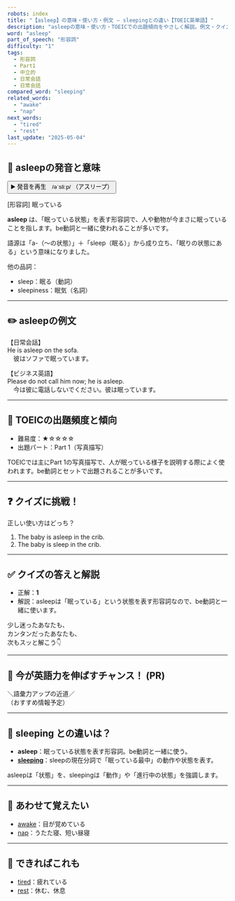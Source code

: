 ```yaml
---
robots: index
title: "【asleep】の意味・使い方・例文 ― sleepingとの違い【TOEIC英単語】"
description: "asleepの意味・使い方・TOEICでの出題傾向をやさしく解説。例文・クイズ付きでsleepingとの違いもわかりやすく学べます。"
word: "asleep"
part_of_speech: "形容詞"
difficulty: "1"
tags:
  - 形容詞
  - Part1
  - 中立的
  - 日常会話
  - 日常会話
compared_word: "sleeping"
related_words:
  - "awake"
  - "nap"
next_words:
  - "tired"
  - "rest"
last_update: "2025-05-04"
---
```


## 🔰 asleepの発音と意味

<button class="play-audio" onclick="playTTS('asleep')">
  <span class="play-audio-main">
    ▶️ 発音を再生　/əˈsliːp/
  </span>
  <span class="play-audio-sub">
    （アスリープ）
  </span>
</button>

[形容詞] 眠っている

**asleep** は、「眠っている状態」を表す形容詞で、人や動物が今まさに眠っていることを指します。be動詞と一緒に使われることが多いです。

語源は「a-（～の状態）」＋「sleep（眠る）」から成り立ち、「眠りの状態にある」という意味になりました。

他の品詞：  
- sleep：眠る（動詞）
- sleepiness：眠気（名詞）

---

## ✏️ asleepの例文

【日常会話】  
He is asleep on the sofa.  
　彼はソファで眠っています。

【ビジネス英語】  
Please do not call him now; he is asleep.  
　今は彼に電話しないでください。彼は眠っています。

---

## 🎯 TOEICの出題頻度と傾向

- 難易度：★☆☆☆☆
- 出題パート：Part 1（写真描写）

TOEICでは主にPart 1の写真描写で、人が眠っている様子を説明する際によく使われます。be動詞とセットで出題されることが多いです。

---

## ❓ クイズに挑戦！

正しい使い方はどっち？

1. The baby is asleep in the crib.  
2. The baby is sleep in the crib.

---

## ✅ クイズの答えと解説

- 正解：**1**
- 解説：asleepは「眠っている」という状態を表す形容詞なので、be動詞と一緒に使います。

少し迷ったあなたも、  
カンタンだったあなたも、  
次もスッと解こう👇️

---

## 🚀 今が英語力を伸ばすチャンス！ (PR)

<div class="info-center">
＼語彙力アップの近道／<br>  
（おすすめ情報予定）
</div>

---

## 🤔  sleeping との違いは？

- **asleep**：眠っている状態を表す形容詞。be動詞と一緒に使う。
- **[sleeping](/sleeping)**：sleepの現在分詞で「眠っている最中」の動作や状態を表す。

asleepは「状態」を、sleepingは「動作」や「進行中の状態」を強調します。

---

## 🧩 あわせて覚えたい

- [awake](/awake)：目が覚めている
- [nap](/nap)：うたた寝、短い昼寝

---

## 📖 できればこれも

- [tired](/tired)：疲れている
- [rest](/rest)：休む、休息

<!-- cvid: aid27_bid48 -->
